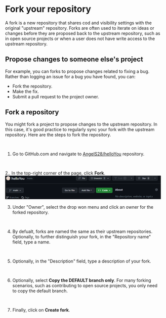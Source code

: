 # Fork your repository
A fork is a new repository that shares cod and visibility settings with the original "upstream" repository. Forks are often used to iterate on ideas or changes before they are proposed back to the upstream repository, such as in open source projects or when a user does not have write access to the upstream repository. 
<br />
## Propose changes to someone else's project
For example, you can forks to propose changes related to fixing a bug. Rather than logging an issue for a bug you have found, you can:
<br />
* Fork the repository.
* Make the fix.
* Submit a pull request to the project owner.

## Fork a repository
You might fork a project to propose changes to the upstream repository. In this case, it's good practice to regularly sync your fork with the upstream repository. Here are the steps to fork the repository. 

<br />

1. Go to GitHub.com and navigate to [AngelS28/helloYou](https://github.com/AngelS28/helloYou) repository.
<br />

2.. In the top-right corner of the page, click **Fork**.
![](https://github.com/AngelS28/Markdown_Github/blob/main/Images/forkReop.png)

3. Under "Owner", select the drop won menu and click an owner for the forked repository.
<br />

4. By defualt, forks are named the same as their upstream repositories. Optionally, to further distinguish your fork, in the "Repository name" field, type a name.
  <br />

5. Optionally, in the "Description" field, type a description of your fork.
<br />

6. Optionally, select **Copy the DEFAULT branch only**. For many forking scenarios, such as contributing to open source projects, you only need to copy the default branch.
<br />

7. Finally, click on **Create fork**. 
